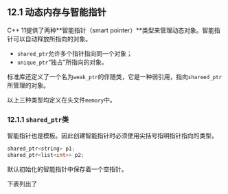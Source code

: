 ## 12.1 动态内存与智能指针

C++ 11提供了两种**智能指针（smart pointer）**类型来管理动态对象。智能指针可以自动释放所指向的对象。

- `shared_ptr`允许多个指针指向同一个对象；
- `unique_ptr`“独占”所指向的对象。

标准库还定义了一个名为`weak_ptr`的伴随类，它是一种弱引用，指向`shareed_ptr`所管理的对象。

以上三种类型均定义在头文件`memory`中。

### 12.1.1 `shared_ptr`类

智能指针也是模板。因此创建智能指针时必须使用尖括号指明指针指向的类型。

```c++
shared_ptr<string> p1;
shared_ptr<list<int>> p2;
```

默认初始化的智能指针中保存着一个空指针。

下表列出了